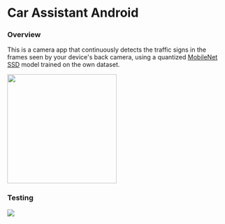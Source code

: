 # Car Assistant Android
### Overview
This is a camera app that continuously detects the traffic signs in the frames seen by your device's back camera, using a quantized [MobileNet SSD](https://github.com/tensorflow/models/tree/master/research/object_detection) model trained on the own dataset.

<img src="screens/stop.gif" alt="" width="250"/>

### Testing
[![](http://img.youtube.com/vi/RFsqi6xf3fw/0.jpg)](http://www.youtube.com/watch?v=RFsqi6xf3fw "")
